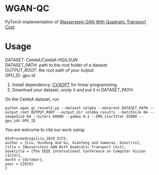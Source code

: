 # WGAN-QC
PyTorch implementation of [Wasserstein GAN With Quadratic Transport Cost](http://openaccess.thecvf.com/content_ICCV_2019/html/Liu_Wasserstein_GAN_With_Quadratic_Transport_Cost_ICCV_2019_paper.html).
# Usage
DATASET: CelebA/CelebA-HQ/LSUN <br>
DATASET_PATH: path to the root folder of a dataset <br>
OUTPUT_ROOT: the root path of your output <br>
GPU_ID: gpu id
1. Install dependency: [CVXOPT](https://cvxopt.org/) for linear programming. <br> 
2. Download your dataset, unzip it and put it in DATASET_PATH. <br>

On the CelebA dataset, run 
```
python wgan_qc_resnet2.py --dataset celeba --dataroot DATASET_PATH --output_root OUTPUT_ROOT --output_dir celeba_results --batchSize 64 --imageSize 64 --Giters 60000 --gamma 0.1 --EMA_startIter 55000 --gpu_ids GPU_ID
```
You are welcome to cite our work using:
```
@InProceedings{Liu_2019_ICCV,
author = {Liu, Huidong and Gu, Xianfeng and Samaras, Dimitris},
title = {Wasserstein GAN With Quadratic Transport Cost},
booktitle = {The IEEE International Conference on Computer Vision (ICCV)},
month = {October},
year = {2019}
}
```
